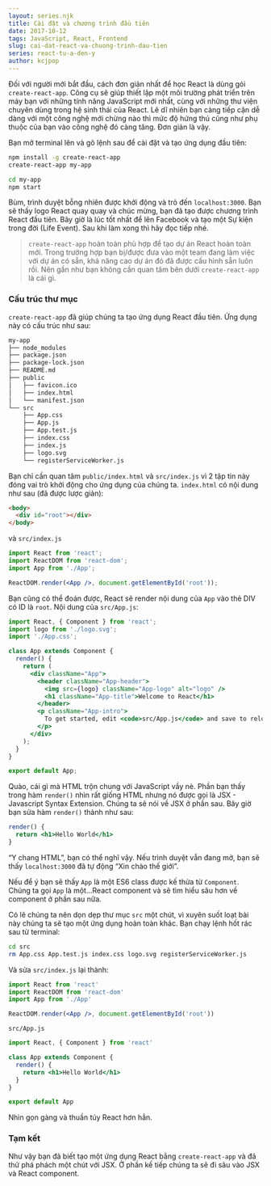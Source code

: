 ```yaml
---
layout: series.njk
title: Cài đặt và chương trình đầu tiên
date: 2017-10-12
tags: JavaScript, React, Frontend
slug: cai-dat-react-va-chuong-trinh-dau-tien
series: react-tu-a-den-y
author: kcjpop
---
```


Đối với người mới bắt đầu, cách đơn giản nhất để học React là dùng gói `create-react-app`. Công cụ sẽ giúp thiết lập một môi trường phát triển trên máy bạn với những tính năng JavaScript mới nhất, cùng với những thư viện chuyên dùng trong hệ sinh thái của React. Lẽ dĩ nhiên bạn càng tiếp cận dễ dàng với một công nghệ mới chừng nào thì mức độ hứng thú cũng như phụ thuộc của bạn vào công nghệ đó càng tăng. Đơn giản là vậy.

Bạn mở terminal lên và gõ lệnh sau để cài đặt và tạo ứng dụng đầu tiên:

```bash
npm install -g create-react-app
create-react-app my-app

cd my-app
npm start
```

Bùm, trình duyệt bỗng nhiên được khởi động và trỏ đến `localhost:3000`. Bạn sẽ thấy logo React quay quay và chúc mừng, bạn đã tạo được chương trình React đầu tiên. Bây giờ là lúc tốt nhất để lên Facebook và tạo một Sự kiện trong đời (Life Event). Sau khi làm xong thì hãy đọc tiếp nhé.

> `create-react-app` hoàn toàn phù hợp để tạo dự án React hoàn toàn mới. Trong trường hợp bạn bị/được đưa vào một team đang làm việc với dự án có sẵn, khả năng cao dự án đó đã được cấu hình sẵn luôn rồi. Nên gần như bạn không cần quan tâm bên dưới `create-react-app` là cái gì.

### Cấu trúc thư mục

`create-react-app` đã giúp chúng ta tạo ứng dụng React đầu tiên. Ứng dụng này có cấu trúc như sau:

```bash
my-app
├── node_modules
├── package.json
├── package-lock.json
├── README.md
├── public
│   ├── favicon.ico
│   ├── index.html
│   └── manifest.json
└── src
    ├── App.css
    ├── App.js
    ├── App.test.js
    ├── index.css
    ├── index.js
    ├── logo.svg
    └── registerServiceWorker.js

```

Bạn chỉ cần quan tâm `public/index.html` và `src/index.js` vì 2 tập tin này đóng vai trò khởi động cho ứng dụng của chúng ta. `index.html` có nội dung như sau (đã được lược giản):

```html
<body>
  <div id="root"></div>
</body>
```

và `src/index.js`

```jsx
import React from 'react';
import ReactDOM from 'react-dom';
import App from './App';

ReactDOM.render(<App />, document.getElementById('root'));
```

Bạn cũng có thể đoán được, React sẽ render nội dung của `App` vào thẻ DIV có ID là `root`. Nội dung của `src/App.js`:


```jsx
import React, { Component } from 'react';
import logo from './logo.svg';
import './App.css';

class App extends Component {
  render() {
    return (
      <div className="App">
        <header className="App-header">
          <img src={logo} className="App-logo" alt="logo" />
          <h1 className="App-title">Welcome to React</h1>
        </header>
        <p className="App-intro">
          To get started, edit <code>src/App.js</code> and save to reload.
        </p>
      </div>
    );
  }
}

export default App;
```
Quào, cái gì mà HTML trộn chung với JavaScript vầy nè. Phần bạn thấy trong hàm `render()` nhìn rất giống HTML nhưng nó được gọi là JSX - Javascript Syntax Extension. Chúng ta sẽ nói về JSX ở phần sau. Bây giờ bạn sửa hàm `render()` thành như sau:

```jsx
render() {
  return <h1>Hello World</h1>
}
```

“Y chang HTML”, bạn có thể nghĩ vậy. Nếu trình duyệt vẫn đang mở, bạn sẽ thấy `localhost:3000` đã tự động “Xin chào thế giới”.

Nếu để ý bạn sẽ thấy `App` là một ES6 class được kế thừa từ `Component`. Chúng ta gọi `App` là một...React component và sẽ tìm hiểu sâu hơn về component ở phần sau nữa.

Có lẽ chúng ta nên dọn dẹp thư mục `src` một chút, vì xuyên suốt loạt bài này chúng ta sẽ tạo một ứng dụng hoàn toàn khác. Bạn chạy lệnh hốt rác sau từ terminal:

```bash
cd src
rm App.css App.test.js index.css logo.svg registerServiceWorker.js
```

Và sửa `src/index.js` lại thành:

```jsx
import React from 'react'
import ReactDOM from 'react-dom'
import App from './App'

ReactDOM.render(<App />, document.getElementById('root'))
```

`src/App.js`

```jsx
import React, { Component } from 'react'

class App extends Component {
  render() {
    return <h1>Hello World</h1>
  }
}

export default App
```

Nhìn gọn gàng và thuần túy React hơn hẳn.

### Tạm kết

Như vậy bạn đã biết tạo một ứng dụng React bằng `create-react-app` và đã thử phá phách một chút với JSX. Ở phần kế tiếp chúng ta sẽ đi sâu vào JSX và React component.
